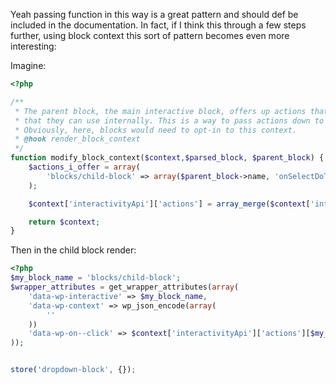 Yeah passing function in this way is a great pattern and should def be included in the documentation. In fact, if I think this through a few steps further, using block context this sort of pattern becomes even more interesting:

Imagine:

```php
<?php

/**
 * The parent block, the main interactive block, offers up actions that it offers to child blocks
 * that they can use internally. This is a way to pass actions down to child blocks, ala react and an onChange prop.
 * Obviously, here, blocks would need to opt-in to this context.
 * @hook render_block_context
 */
function modify_block_context($context,$parsed_block, $parent_block) {
    $actions_i_offer = array(
        'blocks/child-block' => array($parent_block->name, 'onSelectDoThis')
    );

    $context['interactivityApi']['actions'] = array_merge($context['interactivityApi']['actions'], $actions_i_offer);

    return $context;
}
```

Then in the child block render:
```php
<?php
$my_block_name = 'blocks/child-block';
$wrapper_attributes = get_wrapper_attributes(array(
	'data-wp-interactive' => $my_block_name,
	'data-wp-context' => wp_json_encode(array(
		''
	))
	'data-wp-on--click' => $context['interactivityApi']['actions'][$my_block_name],
));
```

```js

store('dropdown-block', {});

